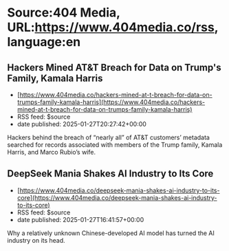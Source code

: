 # Source:404 Media, URL:https://www.404media.co/rss, language:en

## Hackers Mined AT&T Breach for Data on Trump's Family, Kamala Harris
 - [https://www.404media.co/hackers-mined-at-t-breach-for-data-on-trumps-family-kamala-harris](https://www.404media.co/hackers-mined-at-t-breach-for-data-on-trumps-family-kamala-harris)
 - RSS feed: $source
 - date published: 2025-01-27T20:27:42+00:00

Hackers behind the breach of “nearly all” of AT&T customers’ metadata searched for records associated with members of the Trump family, Kamala Harris, and Marco Rubio’s wife.

## DeepSeek Mania Shakes AI Industry to Its Core
 - [https://www.404media.co/deepseek-mania-shakes-ai-industry-to-its-core](https://www.404media.co/deepseek-mania-shakes-ai-industry-to-its-core)
 - RSS feed: $source
 - date published: 2025-01-27T16:41:57+00:00

Why a relatively unknown Chinese-developed AI model has turned the AI industry on its head.

